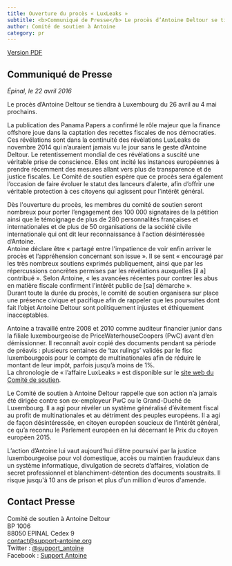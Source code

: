 ```yaml
---
title: Ouverture du procès « LuxLeaks »
subtitle: <b>Communiqué de Presse</b> Le procès d’Antoine Deltour se tiendra à Luxembourg du 26 avril au 4 mai prochains, le Comité de soutien se mobilise.
author: Comité de soutien à Antoine
category: pr
---
```


<a href="/docs/pr/2016-04-22-pr-proces-FR.pdf"><i class="fa fa-file-pdf-o"></i> <span>Version PDF</span></a>

## Communiqué de Presse

_Épinal, le 22 avril 2016_

Le procès d’Antoine Deltour se tiendra à Luxembourg du 26 avril au 4 mai prochains.

La publication des Panama Papers a confirmé le rôle majeur que la finance offshore joue dans la captation des recettes fiscales de nos démocraties. Ces révélations sont dans la continuité des révélations LuxLeaks de novembre 2014 qui n’auraient jamais vu le jour sans le geste d’Antoine Deltour. Le retentissement mondial de ces révélations a suscité une véritable prise de conscience. Elles ont incité les instances européennes à prendre récemment des mesures allant vers plus de transparence et de justice fiscales. Le Comité de soutien espère que ce procès sera également l’occasion de faire évoluer le statut des lanceurs d’alerte, afin d’offrir une véritable protection à ces citoyens qui agissent pour l’intérêt général.

Dès l'ouverture du procès, les membres du comité de soutien seront nombreux pour porter l’engagement des 100 000 signataires de la pétition ainsi que le témoignage de plus de 280 personnalités françaises et internationales et de plus de 50 organisations de la société civile internationale qui ont dit leur reconnaissance à l'action désintéressée d’Antoine.  
Antoine déclare être « partagé entre l'impatience de voir enfin arriver le procès et l’appréhension concernant son issue ». Il se sent « encouragé par les très nombreux soutiens exprimés publiquement, ainsi que par les répercussions concrètes permises par les révélations auxquelles [il a] contribué ». Selon Antoine, « les avancées récentes pour contrer les abus en matière fiscale confirment l'intérêt public de [sa] démarche ».  
Durant toute la durée du procès, le comité de soutien organisera sur place une présence civique et pacifique afin de rappeler que les poursuites dont fait l’objet Antoine Deltour sont politiquement injustes et éthiquement inacceptables.

Antoine a travaillé entre 2008 et 2010 comme auditeur financier junior dans la filiale luxembourgeoise de PriceWaterhouseCoopers (PwC) avant d’en démissionner. Il reconnaît avoir copié des documents pendant sa période de préavis : plusieurs centaines de ‘tax rulings’ validés par le fisc luxembourgeois pour le compte de multinationales afin de réduire le montant de leur impôt, parfois jusqu’à moins de 1%.  
La chronologie de « l’affaire LuxLeaks » est disponible sur le [site web du Comité de soutien](https://support-antoine.org/).
 
Le Comité de soutien à Antoine Deltour rappelle que son action n’a jamais été dirigée contre son ex-employeur PwC ou le Grand-Duché de Luxembourg. Il a agi pour révéler un système généralisé d’évitement fiscal au profit de multinationales et au détriment des peuples européens. Il a agi de façon désintéressée, en citoyen européen soucieux de l’intérêt général, ce qu’a reconnu le Parlement européen en lui décernant le Prix du citoyen européen 2015.
 
L’action d’Antoine lui vaut aujourd’hui d’être poursuivi par la justice luxembourgeoise pour vol domestique, accès ou maintien frauduleux dans un système informatique, divulgation de secrets d’affaires, violation de secret professionnel et blanchiment-détention des documents soustraits. Il risque jusqu'à 10 ans de prison et plus d'un million d'euros d'amende.

## Contact Presse

Comité de soutien à Antoine Deltour  
BP 1006  
88050 EPINAL Cedex 9  
[contact@support-antoine.org](mailto:contact@support-antoine.org)  
Twitter : [@support_antoine](https://twitter.com/support_antoine)  
Facebook : [Support Antoine](https://www.facebook.com/pages/Support-Antoine/388682861307176)
